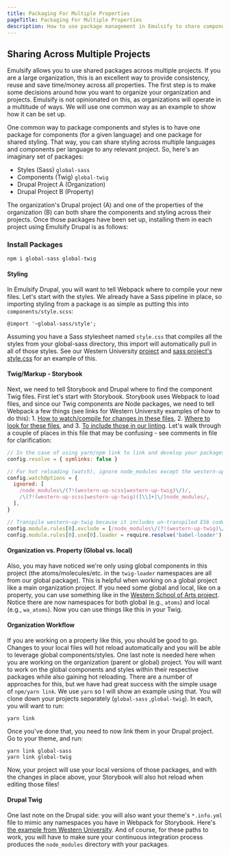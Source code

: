 ```yaml
---
title: Packaging For Multiple Properties
pageTitle: Packaging For Multiple Properties
description: How to use package management in Emulsify to share components and styles across multiple projects
---
```


## Sharing Across Multiple Projects

Emulsify allows you to use shared packages across multiple projects. If you are a large organization, this is an excellent way to provide consistency, reuse and save time/money across all properties. The first step is to make some decisions around how you want to organize your organization and projects. Emulsify is not opinionated on this, as organizations will operate in a multitude of ways. We will use one common way as an example to show how it can be set up.&#x20;

One common way to package components and styles is to have one package for components (for a given language) and one package for shared styling. That way, you can share styling across multiple languages and components per language to any relevant project. So, here's an imaginary set of packages:

- Styles (Sass) `global-sass`
- Components (Twig) `global-twig`
- Drupal Project A (Organization)
- Drupal Project B (Property)

The organization's Drupal project (A) and one of the properties of the organization (B) can both share the components and styling across their projects. Once those packages have been set up, installing them in each project using Emulsify Drupal is as follows:

### Install Packages

```
npm i global-sass global-twig
```

#### Styling

In Emulsify Drupal, you will want to tell Webpack where to compile your new files. Let's start with the styles. We already have a Sass pipeline in place, so importing styling from a package is as simple as putting this into `components/style.scss`:

```
@import '~global-sass/style';
```

Assuming you have a Sass stylesheet named `style.css` that compiles all the styles from your global-sass directory, this import will automatically pull in all of those styles. See our Western University [project](https://github.com/emulsify-ds/westernuni/blob/master/web/themes/custom/western-up/components/style.scss) and [sass project's style.css](https://github.com/emulsify-ds/western-up-scss/blob/master/style.scss) for an example of this.&#x20;

#### Twig/Markup - Storybook

Next, we need to tell Storybook and Drupal where to find the component Twig files. First let's start with Storybook. Storybook uses Webpack to load files, and since our Twig components are Node packages, we need to tell Webpack a few things (see links for Western University examples of how to do this): 1. [How to watch/compile for changes in these files](https://github.com/emulsify-ds/westernuni/blob/master/web/themes/custom/western-up/.storybook/webpack.config.js#L7-L18), 2. [Where to look for these files](https://github.com/emulsify-ds/westernuni/blob/master/web/themes/custom/western-up/.storybook/webpack.config.js#L29-L43), and 3. [To include those in our linting](https://github.com/emulsify-ds/westernuni/blob/master/web/themes/custom/western-up/.storybook/webpack.config.js#L94-L95). Let's walk through a couple of places in this file that may be confusing - see comments in file for clarification:

```javascript
// In the case of using yarn/npm link to link and develop your packages locally, this will help.
config.resolve = { symlinks: false }

// For hot reloading (watch), ignore node_modules except the western-up-scss/twig directories.
config.watchOptions = {
  ignored: [
    /node_modules\/(?!(western-up-scss|western-up-twig)\/)/,
    /\(?!(western-up-scss|western-up-twig)([\\]+|\/)node_modules/,
  ],
}

// Transpile western-up-twig because it includes un-transpiled ES6 code.
config.module.rules[0].exclude = [/node_modules\/(?!(western-up-twig)\/)/]
config.module.rules[0].use[0].loader = require.resolve('babel-loader')
```

#### Organization vs. Property (Global vs. local)

Also, you may have noticed we're only using global components in this project (the atoms/molecules/etc. in the `twig-loader` namespaces are all from our global package). This is helpful when working on a global project like a main organization project. If you need some global and local, like on a property, you can use something like in the [Western School of Arts project](https://github.com/emulsify-ds/westernarts/blob/master/web/themes/custom/western_arts/.storybook/webpack.config.js#L43-L77). Notice there are now namespaces for both global (e.g., `atoms`) and local (e.g., `wa_atoms`). Now you can use things like this in your Twig.

#### Organization Workflow

If you are working on a property like this, you should be good to go. Changes to your local files will hot reload automatically and you will be able to leverage global components/styles. One last note is needed here when you are working on the organization (parent or global) project. You will want to work on the global components and styles within their respective packages while also gaining hot reloading. There are a number of approaches for this, but we have had great success with the simple usage of `npm/yarn link`. We use `yarn` so I will show an example using that. You will clone down your projects separately (`global-sass` ,`global-twig`). In each, you will want to run:

```
yarn link
```

Once you've done that, you need to now link them in your Drupal project. Go to your theme, and run:

```
yarn link global-sass
yarn link global-twig
```

Now, your project will use your local versions of those packages, and with the changes in place above, your Storybook will also hot reload when editing those files!

#### Drupal Twig

One last note on the Drupal side: you will also want your theme's `*.info.yml` file to mimic any namespaces you have in Webpack for Storybook. Here's [the example from Western University](https://github.com/emulsify-ds/westernuni/blob/master/web/themes/custom/western-up/western_up.info.yml#L46-L58). And of course, for these paths to work, you will have to make sure your continuous integration process produces the `node_modules` directory with your packages.
